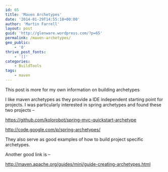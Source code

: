 ```yaml
---
id: 65
title: 'Maven Archetypes'
date: '2014-01-29T14:55:18+00:00'
author: 'Martin Farrell'
layout: post
guid: 'http://glenware.wordpress.com/?p=65'
permalink: /maven-archetypes/
geo_public:
    - '0'
thrive_post_fonts:
    - '[]'
categories:
    - BuildTools
tags:
    - maven
---
```


This post is more for my own information on building archetypes

I like maven archetypes as they provide a IDE independent starting point for projects. I was particularly interested in spring archetypes and found these two projects –

<https://github.com/kolorobot/spring-mvc-quickstart-archetype>

<http://code.google.com/p/spring-archetypes/>

They also serve as good examples of how to build project specific archetypes.

Another good link is –

<http://maven.apache.org/guides/mini/guide-creating-archetypes.html>